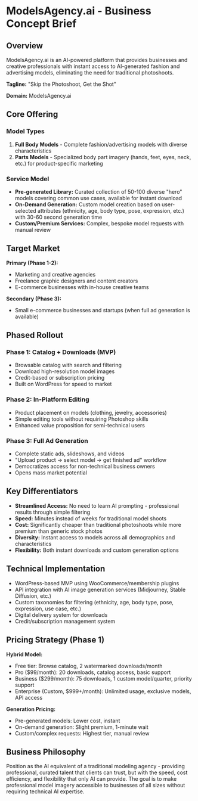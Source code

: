 # ModelsAgency.ai - Business Concept Brief

## Overview
ModelsAgency.ai is an AI-powered platform that provides businesses and creative professionals with instant access to AI-generated fashion and advertising models, eliminating the need for traditional photoshoots.

**Tagline:** "Skip the Photoshoot, Get the Shot"

**Domain:** ModelsAgency.ai

## Core Offering

### Model Types
1. **Full Body Models** - Complete fashion/advertising models with diverse characteristics
2. **Parts Models** - Specialized body part imagery (hands, feet, eyes, neck, etc.) for product-specific marketing

### Service Model
- **Pre-generated Library:** Curated collection of 50-100 diverse "hero" models covering common use cases, available for instant download
- **On-Demand Generation:** Custom model creation based on user-selected attributes (ethnicity, age, body type, pose, expression, etc.) with 30-60 second generation time
- **Custom/Premium Services:** Complex, bespoke model requests with manual review

## Target Market

**Primary (Phase 1-2):**
- Marketing and creative agencies
- Freelance graphic designers and content creators
- E-commerce businesses with in-house creative teams

**Secondary (Phase 3):**
- Small e-commerce businesses and startups (when full ad generation is available)

## Phased Rollout

### Phase 1: Catalog + Downloads (MVP)
- Browsable catalog with search and filtering
- Download high-resolution model images
- Credit-based or subscription pricing
- Built on WordPress for speed to market

### Phase 2: In-Platform Editing
- Product placement on models (clothing, jewelry, accessories)
- Simple editing tools without requiring Photoshop skills
- Enhanced value proposition for semi-technical users

### Phase 3: Full Ad Generation
- Complete static ads, slideshows, and videos
- "Upload product → select model → get finished ad" workflow
- Democratizes access for non-technical business owners
- Opens mass market potential

## Key Differentiators
- **Streamlined Access:** No need to learn AI prompting - professional results through simple filtering
- **Speed:** Minutes instead of weeks for traditional model shoots
- **Cost:** Significantly cheaper than traditional photoshoots while more premium than generic stock photos
- **Diversity:** Instant access to models across all demographics and characteristics
- **Flexibility:** Both instant downloads and custom generation options

## Technical Implementation
- WordPress-based MVP using WooCommerce/membership plugins
- API integration with AI image generation services (Midjourney, Stable Diffusion, etc.)
- Custom taxonomies for filtering (ethnicity, age, body type, pose, expression, use case, etc.)
- Digital delivery system for downloads
- Credit/subscription management system

## Pricing Strategy (Phase 1)
**Hybrid Model:**
- Free tier: Browse catalog, 2 watermarked downloads/month
- Pro ($99/month): 20 downloads, catalog access, basic support
- Business ($299/month): 75 downloads, 1 custom model/quarter, priority support
- Enterprise (Custom, $999+/month): Unlimited usage, exclusive models, API access

**Generation Pricing:**
- Pre-generated models: Lower cost, instant
- On-demand generation: Slight premium, 1-minute wait
- Custom/complex requests: Highest tier, manual review

## Business Philosophy
Position as the AI equivalent of a traditional modeling agency - providing professional, curated talent that clients can trust, but with the speed, cost efficiency, and flexibility that only AI can provide. The goal is to make professional model imagery accessible to businesses of all sizes without requiring technical AI expertise.